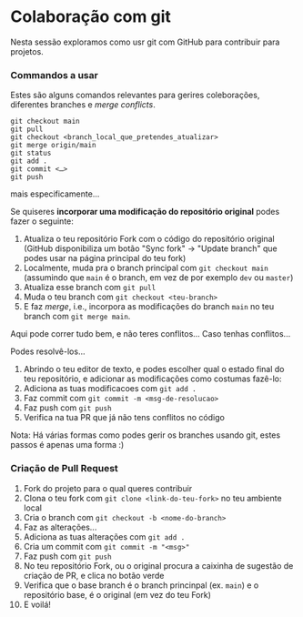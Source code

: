# Colaboração com git

Nesta sessão exploramos como usr git com GitHub para contribuir para projetos.

### Commandos a usar

Estes são alguns comandos relevantes para gerires coleborações, diferentes branches e _merge conflicts_.
```
git checkout main
git pull
git checkout <branch_local_que_pretendes_atualizar>
git merge origin/main
git status
git add .
git commit <…>
git push
```

mais especificamente...

Se quiseres **incorporar uma modificação do repositório original** podes fazer o seguinte:
1. Atualiza o teu repositório Fork com o código do repositório original (GitHub disponibiliza um botão "Sync fork" -> "Update branch" que podes usar na página principal do teu fork)
2. Localmente, muda pra o branch principal com `git checkout main` (assumindo que `main` é o branch, em vez de por exemplo `dev` ou `master`)
3. Atualiza esse branch com `git pull`
4. Muda o teu branch com `git checkout <teu-branch>`
5. E faz _merge_, i.e., incorpora as modificações do branch `main` no teu branch com `git merge main`.

Aqui pode correr tudo bem, e não teres conflitos...
Caso tenhas conflitos...

Podes resolvê-los...
1. Abrindo o teu editor de texto, e podes escolher qual o estado final do teu repositório, e adicionar as modificações como costumas fazê-lo:
2. Adiciona as tuas modificacoes com `git add .`
3. Faz commit com `git commit -m <msg-de-resolucao>`
4. Faz push com `git push`
5. Verifica na tua PR que já não tens conflitos no código


Nota: Há várias formas como podes gerir os branches usando git, estes passos é apenas uma forma :)


### Criação de Pull Request

1. Fork do projeto para o qual queres contribuir
2. Clona o teu fork com `git clone <link-do-teu-fork>` no teu ambiente local
3. Cria o branch com `git checkout -b <nome-do-branch>`
4. Faz as alterações...
5. Adiciona as tuas alterações com `git add .`
6. Cria um commit com `git commit -m "<msg>"`
7. Faz push com `git push`
8. No teu repositório Fork, ou o original procura a caixinha de sugestão de criação de PR, e clica no botão verde
9. Verifica que o base branch é o branch princinpal (ex. `main`) e o repositório base, é o original (em vez do teu Fork)
10. E voilá!